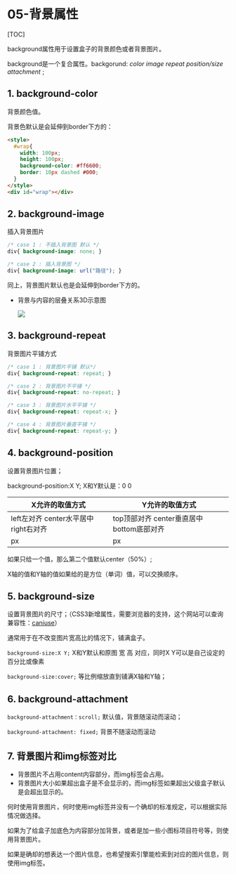 # 05-背景属性
[TOC]

background属性用于设置盒子的背景颜色或者背景图片。

background是一个复合属性。backgorund: *color image repeat position/size* *attachment* ;

## 1. background-color

背景颜色值。

背景色默认是会延伸到border下方的：

```html
<style>
  #wrap{
    width: 100px;
    height: 100px;
    background-color: #ff6600;
    border: 10px dashed #000;
  }
</style>
<div id="wrap"></div>
```

## 2. background-image

插入背景图片

```css
/* case 1 : 不插入背景图 默认 */
div{ background-image: none; }

/* case 2 : 插入背景图 */
div{ background-image: url("路径"); }
```

同上，背景图片默认也是会延伸到border下方的。

- 背景与内容的层叠关系3D示意图

  ![](https://static.zzhitong.com/lesson-files/html/img/7-1.png)

## 3. background-repeat

背景图片平铺方式

```css
/* case 1 : 背景图片平铺 默认*/
div{ background-repeat: repeat; }

/* case 2 : 背景图片不平铺 */
div{ background-repeat: no-repeat; }

/* case 3 : 背景图片水平平铺 */
div{ background-repeat: repeat-x; }

/* case 4 : 背景图片垂直平铺 */
div{ background-repeat: repeat-y; }
```

## 4. background-position

设置背景图片位置；

background-position:X Y; X和Y默认是：0 0

| X允许的取值方式                            | Y允许的取值方式                                 |
| ------------------------------------------ | ----------------------------------------------- |
| left左对齐    center水平居中   right右对齐 | top顶部对齐    center垂直居中    bottom底部对齐 |
| px                                         | px                                              |

如果只给一个值，那么第二个值默认center（50%）;

X轴的值和Y轴的值如果给的是方位（单词）值，可以交换顺序。

## 5. background-size

设置背景图片的尺寸；（CSS3新增属性，需要浏览器的支持，这个网站可以查询兼容性：[caniuse](https://caniuse.com/)）

通常用于在不改变图片宽高比的情况下，铺满盒子。

`background-size:X Y;` X和Y默认和原图 宽 高 对应，同时X Y可以是自己设定的百分比或像素

`background-size:cover;` 等比例缩放直到铺满X轴和Y轴；

## 6. background-attachment

`background-attachment：scroll;` 默认值，背景随滚动而滚动；

`background-attachment: fixed;` 背景不随滚动而滚动




## 7. 背景图片和img标签对比

- 背景图片不占用content内容部分，而img标签会占用。
- 背景图片大小如果超出盒子是不会显示的，而img标签如果超出父级盒子默认是会超出显示的。

何时使用背景图片，何时使用img标签并没有一个确却的标准规定，可以根据实际情况做选择。

如果为了给盒子加底色为内容部分加背景，或者是加一些小图标项目符号等，则使用背景图片。

如果是确却的想表达一个图片信息，也希望搜索引擎能检索到对应的图片信息，则使用img标签。


